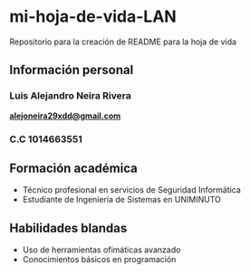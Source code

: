 # mi-hoja-de-vida-LAN
Repositorio para la creación de README para la hoja de vida

## Información personal
### Luis Alejandro Neira Rivera
**alejoneira29xdd@gmail.com**
### C.C 1014663551

## Formación académica 
 - Técnico profesional en servicios de Seguridad Informática
 - Estudiante de Ingeniería de Sistemas en UNIMINUTO

## Habilidades blandas
 - Uso de herramientas ofimáticas avanzado
 - Conocimientos básicos en programación
